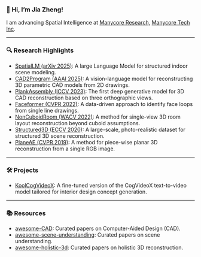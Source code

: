 ### 👋 Hi, I’m Jia Zheng!

I am advancing Spatial Intelligence at [Manycore Research](https://github.com/manycore-research/), [Manycore Tech Inc](https://www.manycoretech.com/).

---

### 🔍 Research Highlights

- [SpatialLM (arXiv 2025)](https://manycore-research.github.io/SpatialLM): A large Language Model for structured indoor scene modeling.
- [CAD2Program (AAAI 2025)](https://manycore-research.github.io/CAD2Program/): A vision-language model for reconstructing 3D parametric CAD models from 2D drawings.
- [PlankAssembly (ICCV 2023)](https://manycore-research.github.io/PlankAssembly/): The first deep generative model for 3D CAD reconstruction based on three orthographic views.
- [Faceformer (CVPR 2022)](https://manycore-research.github.io/faceformer/): A data-driven approach to identify face loops from single line drawings.
- [NonCuboidRoom (WACV 2022)](https://github.com/CYang0515/NonCuboidRoom): A method for single-view 3D room layout reconstruction beyond cuboid assumptions.
- [Structured3D (ECCV 2020)](http://structured3d-dataset.org): A large-scale, photo-realistic dataset for structured 3D scene reconstruction.
- [PlaneAE (CVPR 2019)](https://github.com/svip-lab/PlanarReconstruction): A method for piece-wise planar 3D reconstruction from a single RGB image.

---

### 🛠 Projects

- [KoolCogVideoX](https://huggingface.co/collections/bertjiazheng/koolcogvideox-66e4762f53287b7f39f8f3ba): A fine-tuned version of the CogVideoX text-to-video model tailored for interior design concept generation.

---

### 📚 Resources

- [awesome-CAD](https://github.com/bertjiazheng/awesome-cad): Curated papers on Computer-Aided Design (CAD).
- [awesome-scene-understanding](https://github.com/bertjiazheng/awesome-scene-understanding): Curated papers on scene understanding.
- [awesome-holistic-3d](https://github.com/holistic-3d/awesome-holistic-3d): Curated papers on holistic 3D reconstruction.
